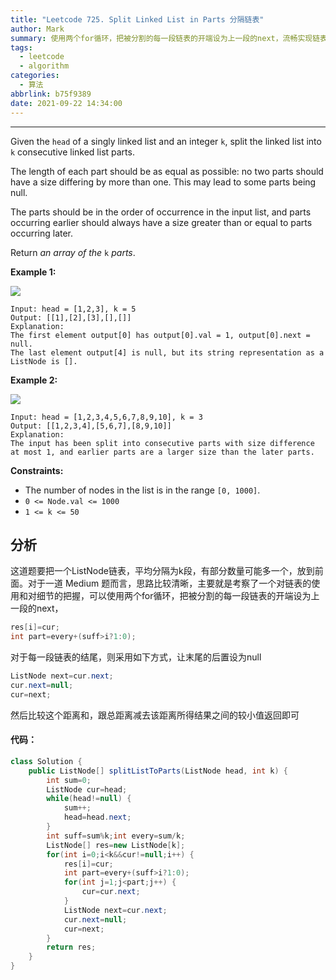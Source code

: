```yaml
---
title: "Leetcode 725. Split Linked List in Parts 分隔链表"
author: Mark
summary: 使用两个for循环，把被分割的每一段链表的开端设为上一段的next，流畅实现链表分隔
tags:
  - leetcode
  - algorithm
categories:
  - 算法
abbrlink: b75f9389
date: 2021-09-22 14:34:00
---
```

---

Given the `head` of a singly linked list and an integer `k`, split the linked list into `k` consecutive linked list parts.

The length of each part should be as equal as possible: no two parts should have a size differing by more than one. This may lead to some parts being null.

The parts should be in the order of occurrence in the input list, and parts occurring earlier should always have a size greater than or equal to parts occurring later.

Return *an array of the* `k` *parts*.

 

**Example 1:**

![](https://cdn.jsdelivr.net/gh/cumark/picBed/20210928212303.png)

```
Input: head = [1,2,3], k = 5
Output: [[1],[2],[3],[],[]]
Explanation:
The first element output[0] has output[0].val = 1, output[0].next = null.
The last element output[4] is null, but its string representation as a ListNode is [].
```

**Example 2:**

![](https://cdn.jsdelivr.net/gh/cumark/picBed/20210928212320.png)

```
Input: head = [1,2,3,4,5,6,7,8,9,10], k = 3
Output: [[1,2,3,4],[5,6,7],[8,9,10]]
Explanation:
The input has been split into consecutive parts with size difference at most 1, and earlier parts are a larger size than the later parts.
```

 

**Constraints:**

- The number of nodes in the list is in the range `[0, 1000]`.
- `0 <= Node.val <= 1000`
- `1 <= k <= 50`

## 分析

这道题要把一个ListNode链表，平均分隔为k段，有部分数量可能多一个，放到前面。对于一道 Medium 题而言，思路比较清晰，主要就是考察了一个对链表的使用和对细节的把握，可以使用两个for循环，把被分割的每一段链表的开端设为上一段的next，

```java
res[i]=cur;
int part=every+(suff>i?1:0);
```

对于每一段链表的结尾，则采用如下方式，让末尾的后置设为null

```java
ListNode next=cur.next;
cur.next=null;
cur=next;
```

然后比较这个距离和，跟总距离减去该距离所得结果之间的较小值返回即可

#### 代码：

```java
class Solution {
    public ListNode[] splitListToParts(ListNode head, int k) {
        int sum=0;
        ListNode cur=head;
        while(head!=null) {
            sum++;
            head=head.next;
        }
        int suff=sum%k;int every=sum/k;
        ListNode[] res=new ListNode[k];
        for(int i=0;i<k&&cur!=null;i++) {
            res[i]=cur;
            int part=every+(suff>i?1:0);
            for(int j=1;j<part;j++) {
                cur=cur.next;
            }
            ListNode next=cur.next;
            cur.next=null;
            cur=next;
        }
        return res;
    }
}
```

